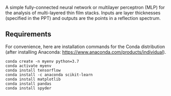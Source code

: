 A simple fully-connected neural network or multilayer perceptron (MLP) for the analysis of multi-layered thin film stacks. Inputs are layer thicknesses (specified in the PPT) and outputs are the points in a reflection spectrum.

## Requirements
For convenience, here are installation commands for the Conda distribution (after installing Anaconda: https://www.anaconda.com/products/individual).

```
conda create -n myenv python=3.7
conda activate myenv
conda install tensorflow
conda install -c anaconda scikit-learn
conda install matplotlib
conda install pandas
conda install spyder
```
